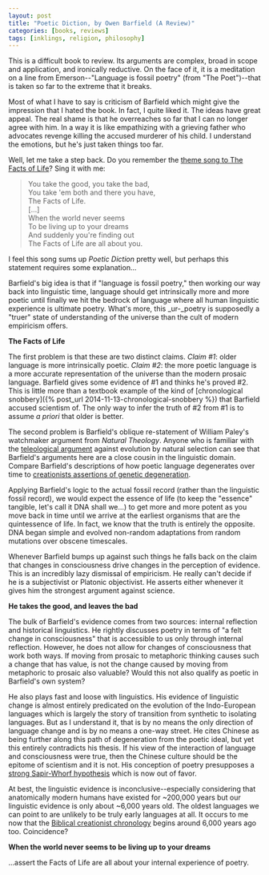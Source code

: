 ```yaml
---
layout: post
title: "Poetic Diction, by Owen Barfield (A Review)"
categories: [books, reviews]
tags: [inklings, religion, philosophy]
---
```

This is a difficult book to review. Its arguments are complex, broad in scope and application, and ironically reductive. On the face of it, it is a meditation on a line from Emerson--"Language is fossil poetry" (from "The Poet")--that is taken so far to the extreme that it breaks.

Most of what I have to say is criticism of Barfield which might give the impression that I hated the book. In fact, I quite liked it. The ideas have great appeal. The real shame is that he overreaches so far that I can no longer agree with him. In a way it is like empathizing with a grieving father who advocates revenge killing the accused murderer of his child. I understand the emotions, but he's just taken things too far.

Well, let me take a step back. Do you remember the [theme song to The Facts of Life](https://www.youtube.com/watch?v=k_GxXRbSFDg)? Sing it with me:

> You take the good, you take the bad,<br/>
>  You take 'em both and there you have,<br/>
>  The Facts of Life.<br/>
>  [...]<br/>
>  When the world never seems<br/>
>  To be living up to your dreams<br/>
>  And suddenly you're finding out<br/>
>  The Facts of Life are all about you.

I feel this song sums up _Poetic Diction_ pretty well, but perhaps this statement requires some explanation...

Barfield's big idea is that if "language is fossil poetry," then working our way back into linguistic time, language should get intrinsically more and more poetic until finally we hit the bedrock of language where all human linguistic experience is ultimate poetry. What's more, this _ur-_poetry is supposedly a "truer" state of understanding of the universe than the cult of modern empiricism offers.

**The Facts of Life**

The first problem is that these are two distinct claims. _Claim #1_: older language is more intrinsically poetic. _Claim #2_: the more poetic language is a more accurate representation of the universe than the modern prosaic language. Barfield gives some evidence of #1 and thinks he's proved #2. This is little more than a textbook example of the kind of [chronological snobbery]({% post_url 2014-11-13-chronological-snobbery %}) that Barfield accused scientism of. The only way to infer the truth of #2 from #1 is to assume _a priori_ that older is better.

The second problem is Barfield's oblique re-statement of William Paley's watchmaker argument from _Natural Theology_. Anyone who is familiar with the [teleological argument](https://en.wikipedia.org/wiki/Teleological_argument) against evolution by natural selection can see that Barfield's arguments here are a close cousin in the linguistic domain. Compare Barfield's descriptions of how poetic language degenerates over time to [creationists assertions of genetic degeneration](http://www.icr.org/mutation).

Applying Barfield's logic to the actual fossil record (rather than the linguistic fossil record), we would expect the essence of life (to keep the "essence" tangible, let's call it DNA shall we...) to get more and more potent as you move back in time until we arrive at the earliest organisms that are the quintessence of life. In fact, we know that the truth is entirely the opposite. DNA began simple and evolved non-random adaptations from random mutations over obscene timescales.

Whenever Barfield bumps up against such things he falls back on the claim that changes in consciousness drive changes in the perception of evidence. This is an incredibly lazy dismissal of empiricism. He really can't decide if he is a subjectivist or Platonic objectivist. He asserts either whenever it gives him the strongest argument against science.

**He takes the good, and leaves the bad**

The bulk of Barfield's evidence comes from two sources: internal reflection and historical linguistics. He rightly discusses poetry in terms of "a felt change in consciousness" that is accessible to us only through internal reflection. However, he does not allow for changes of consciousness that work both ways. If moving from prosaic to metaphoric thinking causes such a change that has value, is not the change caused by moving from metaphoric to prosaic also valuable? Would this not also qualify as poetic in Barfield's own system?

He also plays fast and loose with linguistics. His evidence of linguistic change is almost entirely predicated on the evolution of the Indo-European languages which is largely the story of transition from synthetic to isolating languages. But as I understand it, that is by no means the only direction of language change and is by no means a one-way street. He cites Chinese as being further along this path of degeneration from the poetic ideal, but yet this entirely contradicts his thesis. If his view of the interaction of language and consciousness were true, then the Chinese culture should be the epitome of scientism and it is not. His conception of poetry presupposes a [strong Sapir-Whorf hypothesis](https://en.wikipedia.org/wiki/Linguistic_relativity) which is now out of favor.

At best, the linguistic evidence is inconclusive--especially considering that anatomically modern humans have existed for ~200,000 years but our linguistic evidence is only about ~6,000 years old. The oldest languages we can point to are unlikely to be truly early languages at all. It occurs to me now that the [Biblical creationist chronology](http://en.wikipedia.org/wiki/Ussher_chronology) begins around 6,000 years ago too. Coincidence?

**When the world never seems to be living up to your dreams**

...assert the Facts of Life are all about your internal experience of poetry.
